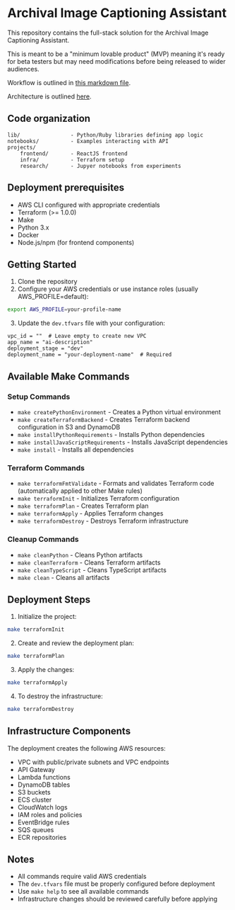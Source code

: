 # Archival Image Captioning Assistant

This repository contains the full-stack solution for the Archival Image Captioning Assistant. 

This is meant to be a "minimum lovable product" (MVP) meaning it's ready for beta testers but may need modifications before being released to wider audiences.

Workflow is outlined in [this markdown file](./assets/workflow.md).

Architecture is outlined [here](./assets/images/architecture.png).

## Code organization
```
lib/				- Python/Ruby libraries defining app logic
notebooks/			- Examples interacting with API
projects/		
    frontend/		- ReactJS frontend
    infra/			- Terraform setup 
    research/		- Jupyer notebooks from experiments
```

## Deployment prerequisites

- AWS CLI configured with appropriate credentials
- Terraform (>= 1.0.0)
- Make
- Python 3.x
- Docker
- Node.js/npm (for frontend components)

## Getting Started

1. Clone the repository
2. Configure your AWS credentials or use instance roles (usually AWS_PROFILE=default):

```bash
export AWS_PROFILE=your-profile-name
```

3. Update the `dev.tfvars` file with your configuration:

```hcl
vpc_id = ""  # Leave empty to create new VPC
app_name = "ai-description"
deployment_stage = "dev"
deployment_name = "your-deployment-name"  # Required
```

## Available Make Commands

### Setup Commands

- `make createPythonEnvironment` - Creates a Python virtual environment
- `make createTerraformBackend` - Creates Terraform backend configuration in S3 and DynamoDB
- `make installPythonRequirements` - Installs Python dependencies
- `make installJavaScriptRequirements` - Installs JavaScript dependencies
- `make install` - Installs all dependencies

### Terraform Commands

- `make terraformFmtValidate` - Formats and validates Terraform code (automatically applied to other Make rules)
- `make terraformInit` - Initializes Terraform configuration
- `make terraformPlan` - Creates Terraform plan
- `make terraformApply` - Applies Terraform changes
- `make terraformDestroy` - Destroys Terraform infrastructure

### Cleanup Commands

- `make cleanPython` - Cleans Python artifacts
- `make cleanTerraform` - Cleans Terraform artifacts
- `make cleanTypeScript` - Cleans TypeScript artifacts
- `make clean` - Cleans all artifacts

## Deployment Steps

1. Initialize the project:

```bash
make terraformInit
```

2. Create and review the deployment plan:

```bash
make terraformPlan
```

3. Apply the changes:

```bash
make terraformApply
```

4. To destroy the infrastructure:

```bash
make terraformDestroy
```

## Infrastructure Components

The deployment creates the following AWS resources:

- VPC with public/private subnets and VPC endpoints
- API Gateway
- Lambda functions
- DynamoDB tables
- S3 buckets
- ECS cluster
- CloudWatch logs
- IAM roles and policies
- EventBridge rules
- SQS queues
- ECR repositories

## Notes

- All commands require valid AWS credentials
- The `dev.tfvars` file must be properly configured before deployment
- Use `make help` to see all available commands
- Infrastructure changes should be reviewed carefully before applying
